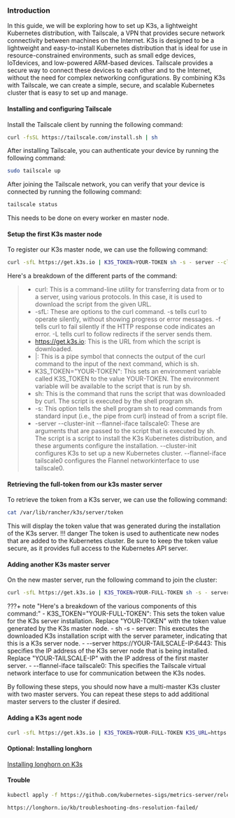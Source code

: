 ### Introduction
In this guide, we will be exploring how to set up K3s, a lightweight Kubernetes distribution, with Tailscale, a VPN that provides secure network connectivity between machines on the Internet. K3s is designed to be a lightweight and easy-to-install Kubernetes distribution that is ideal for use in resource-constrained environments, such as small edge devices, IoTdevices, and low-powered ARM-based devices. Tailscale provides a secure way to connect these devices to each other and to the Internet, without the need for complex networking configurations. By combining K3s with Tailscale, we can create a simple, secure, and scalable Kubernetes cluster that is easy to set up and manage.
#### Installing and configuring Tailscale
Install the Tailscale client by running the following command:
```sh
curl -fsSL https://tailscale.com/install.sh | sh
```
After installing Tailscale, you can authenticate your device by running the following command:
```sh
sudo tailscale up
```
After joining the Tailscale network, you can verify that your device is connected by running the following command:
```sh
tailscale status
```
This needs to be done on every worker en master node.
#### Setup the first K3s master node
To register our K3s master node, we can use the following command:
```sh
curl -sfL https://get.k3s.io | K3S_TOKEN=YOUR-TOKEN sh -s - server --cluster-init --flannel-iface tailscale0
```
Here's a breakdown of the different parts of the command:
> - curl: This is a command-line utility for transferring data from or to a server, using various protocols. In this case, it is used to download the script from the given URL.
> - -sfL: These are options to the curl command. -s tells curl to operate silently, without showing progress or error messages. -f tells curl to fail silently if the HTTP response code indicates an error. -L tells curl to follow redirects if the server sends them.
> - https://get.k3s.io: This is the URL from which the script is downloaded.
> - |: This is a pipe symbol that connects the output of the curl command to the input of the next command, which is sh.
> - K3S_TOKEN="YOUR-TOKEN": This sets an environment variable called K3S_TOKEN to the value YOUR-TOKEN. The environment variable will be available to the script that is run by sh.
> - sh: This is the command that runs the script that was downloaded by curl. The script is executed by the shell program sh.
> - -s: This option tells the shell program sh to read commands from standard input (i.e., the pipe from curl) instead of from a script file.
> - -server --cluster-init --flannel-iface tailscale0: These are arguments that are passed to the script that is executed by sh. The script is a script to install the K3s Kubernetes distribution, and these arguments configure the installation. --cluster-init configures K3s to set up a new Kubernetes cluster. --flannel-iface tailscale0 configures the Flannel networkinterface to use tailscale0.
#### Retrieving the full-token from our k3s master server
To retrieve the token from a K3s server, we can use the following command:
```sh
cat /var/lib/rancher/k3s/server/token
```
This will display the token value that was generated during the installation of the K3s server. 
!!! danger
    The token is used to authenticate new nodes that are added to the Kubernetes cluster. Be sure to keep the token value secure, as it provides full access to the Kubernetes API server.

#### Adding another K3s master server
On the new master server, run the following command to join the cluster:
```sh
curl -sfL https://get.k3s.io | K3S_TOKEN=YOUR-FULL-TOKEN sh -s - server --server https://YOUR-TAILSCALE-IP:6443  --flannel-iface tailscale0
```
???+ note "Here's a breakdown of the various components of this command:"
    - K3S_TOKEN="YOUR-FULL-TOKEN": This sets the token value for the K3s server installation. Replace "YOUR-TOKEN" with the token value generated by the K3s master node.
    - sh -s - server: This executes the downloaded K3s installation script with the server parameter, indicating that this is a K3s server node.
    - --server https://YOUR-TAILSCALE-IP:6443: This specifies the IP address of the K3s server node that is being installed. Replace "YOUR-TAILSCALE-IP" with the IP address of the first master server.
    - --flannel-iface tailscale0: This specifies the Tailscale virtual network interface to use for communication between the K3s nodes.

By following these steps, you should now have a multi-master K3s cluster with two master servers. You can repeat these steps to add additional master servers to the cluster if desired.
#### Adding a K3s agent node
```sh
curl -sfL https://get.k3s.io | K3S_TOKEN=YOUR-FULL-TOKEN K3S_URL=https://YOUR-TAILSCALE-IP:6443 sh -s - --flannel-iface tailscale0
```
#### Optional: Installing longhorn
[Installing longhorn on K3s](https://wiki.rschmits.com/books/k3s-with-tailscale/page/installing-longhorn-on-k3s)
#### Trouble
```sh
kubectl apply -f https://github.com/kubernetes-sigs/metrics-server/releases/latest/download/components.yaml
```
```
https://longhorn.io/kb/troubleshooting-dns-resolution-failed/
```